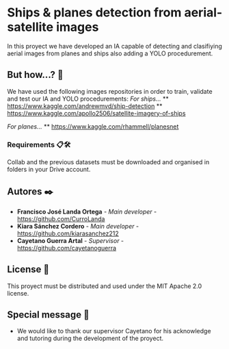 # Ships & planes detection from aerial-satellite images

In this proyect we have developed an IA capable of detecting and clasifiying aerial images from planes and ships also adding a YOLO procedurement.


## But how...? 🚀

We have used the following images repositories in order to train, validate and test our IA and YOLO procedurements:
*For ships...*
**	https://www.kaggle.com/andrewmvd/ship-detection
**	https://www.kaggle.com/apollo2506/satellite-imagery-of-ships

*For planes...*
**	https://www.kaggle.com/rhammell/planesnet


### Requirements 📋🛠️

Collab and the previous datasets must be downloaded and organised in folders in your Drive account.


## Autores ✒️

* **Francisco José Landa Ortega** - *Main developer* - https://github.com/CurroLanda
* **Kiara Sánchez Cordero** - *Main developer* - https://github.com/kiarasanchez212
* **Cayetano Guerra Artal** - *Supervisor* - https://github.com/cayetanoguerra


## License 📄

This proyect must be distributed and used under the MIT Apache 2.0 license.


## Special message 🎁

* We would like to thank our supervisor Cayetano for his acknowledge and tutoring during the development of the proyect.
